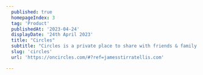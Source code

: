 ```yaml
---
  published: true
  homepageIndex: 3
  tag: 'Product'
  publishedAt: '2023-04-24'
  displayDate: '24th April 2023'
  title: "Circles"
  subtitle: "Circles is a private place to share with friends & family. Mobile app on iOS and Android. Privacy first."
  slug: 'circles'
  url: 'https://oncircles.com/#?ref=jamesstirratellis.com'

---
```

